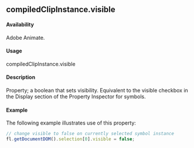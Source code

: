 ## compiledClipInstance.visible

#### Availability

Adobe Animate.

#### Usage

compiledClipInstance.visible

#### Description

Property; a boolean that sets visibility. Equivalent to the visible checkbox in the Display section of the Property Inspector for symbols.

#### Example

The following example illustrates use of this property:
```javascript
// change visible to false on currently selected symbol instance
fl.getDocumentDOM().selection[0].visible = false;

```